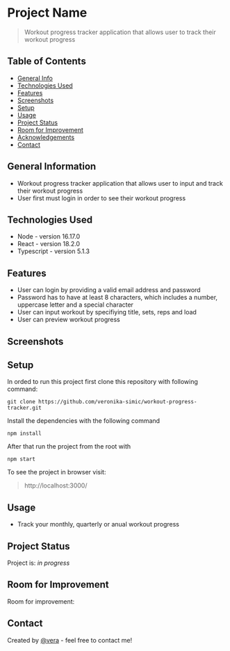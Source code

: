 # Project Name

> Workout progress tracker application that allows user to track their workout progress
## Table of Contents

- [General Info](#general-information)
- [Technologies Used](#technologies-used)
- [Features](#features)
- [Screenshots](#screenshots)
- [Setup](#setup)
- [Usage](#usage)
- [Project Status](#project-status)
- [Room for Improvement](#room-for-improvement)
- [Acknowledgements](#acknowledgements)
- [Contact](#contact)

## General Information

- Workout progress tracker application that allows user to input and track their workout progress
- User first must login in order to see their workout progress

## Technologies Used

- Node - version 16.17.0
- React - version 18.2.0
- Typescript - version 5.1.3

## Features

- User can login by providing a valid email address and password
- Password has to have at least 8 characters, which includes a number, uppercase letter and a special character
- User can input workout by specifiying title, sets, reps and load
- User can preview workout progress
## Screenshots


## Setup

In orded to run this project first clone this repository with following command:

`git clone https://github.com/veronika-simic/workout-progress-tracker.git`

Install the dependencies with the following command

`npm install`

After that run the project from the root with

`npm start`

To see the project in browser visit:

> http://localhost:3000/


## Usage

- Track your monthly, quarterly or anual workout progress

## Project Status

Project is: _in progress_

## Room for Improvement

Room for improvement:

## Contact

Created by [@vera](https://github.com/veronika-simic) - feel free to contact me!
